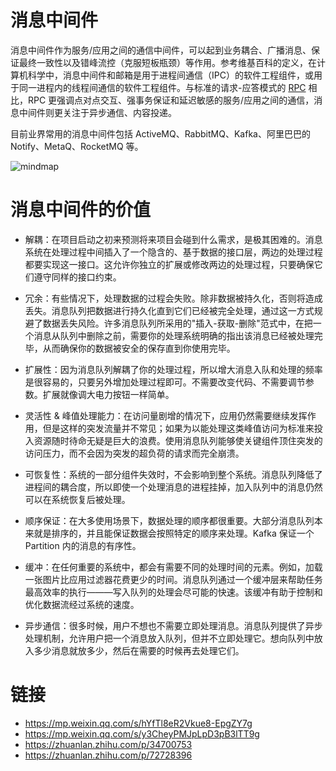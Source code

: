 # 消息中间件

消息中间件作为服务/应用之间的通信中间件，可以起到业务耦合、广播消息、保证最终一致性以及错峰流控（克服短板瓶颈）等作用。参考维基百科的定义，在计算机科学中，消息中间件和邮箱是用于进程间通信（IPC）的软件工程组件，或用于同一进程内的线程间通信的软件工程组件。与标准的请求-应答模式的 [RPC](http://ngte-be.gitbook.io/?q=RPC) 相比，RPC 更强调点对点交互、强事务保证和延迟敏感的服务/应用之间的通信，消息中间件则更关注于异步通信、内容投递。

目前业界常用的消息中间件包括 ActiveMQ、RabbitMQ、Kafka、阿里巴巴的 Notify、MetaQ、RocketMQ 等。

![mindmap](https://i.postimg.cc/wBth1KCb/image.png)

# 消息中间件的价值

- 解耦：在项目启动之初来预测将来项目会碰到什么需求，是极其困难的。消息系统在处理过程中间插入了一个隐含的、基于数据的接口层，两边的处理过程都要实现这一接口。这允许你独立的扩展或修改两边的处理过程，只要确保它们遵守同样的接口约束。

- 冗余：有些情况下，处理数据的过程会失败。除非数据被持久化，否则将造成丢失。消息队列把数据进行持久化直到它们已经被完全处理，通过这一方式规避了数据丢失风险。许多消息队列所采用的"插入-获取-删除"范式中，在把一个消息从队列中删除之前，需要你的处理系统明确的指出该消息已经被处理完毕，从而确保你的数据被安全的保存直到你使用完毕。

- 扩展性：因为消息队列解耦了你的处理过程，所以增大消息入队和处理的频率是很容易的，只要另外增加处理过程即可。不需要改变代码、不需要调节参数。扩展就像调大电力按钮一样简单。

- 灵活性 & 峰值处理能力：在访问量剧增的情况下，应用仍然需要继续发挥作用，但是这样的突发流量并不常见；如果为以能处理这类峰值访问为标准来投入资源随时待命无疑是巨大的浪费。使用消息队列能够使关键组件顶住突发的访问压力，而不会因为突发的超负荷的请求而完全崩溃。

- 可恢复性：系统的一部分组件失效时，不会影响到整个系统。消息队列降低了进程间的耦合度，所以即使一个处理消息的进程挂掉，加入队列中的消息仍然可以在系统恢复后被处理。

- 顺序保证：在大多使用场景下，数据处理的顺序都很重要。大部分消息队列本来就是排序的，并且能保证数据会按照特定的顺序来处理。Kafka 保证一个 Partition 内的消息的有序性。

- 缓冲：在任何重要的系统中，都会有需要不同的处理时间的元素。例如，加载一张图片比应用过滤器花费更少的时间。消息队列通过一个缓冲层来帮助任务最高效率的执行———写入队列的处理会尽可能的快速。该缓冲有助于控制和优化数据流经过系统的速度。

- 异步通信：很多时候，用户不想也不需要立即处理消息。消息队列提供了异步处理机制，允许用户把一个消息放入队列，但并不立即处理它。想向队列中放入多少消息就放多少，然后在需要的时候再去处理它们。

# 链接

- https://mp.weixin.qq.com/s/hYfTl8eR2Vkue8-EpgZY7g
- https://mp.weixin.qq.com/s/y3CheyPMJpLpD3pB3lTT9g
- https://zhuanlan.zhihu.com/p/34700753
- https://zhuanlan.zhihu.com/p/72728396
